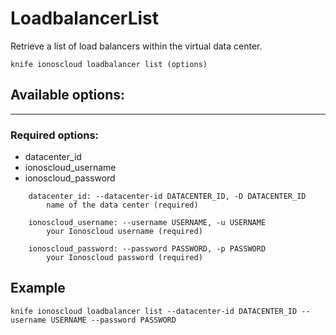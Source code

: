 # LoadbalancerList

Retrieve a list of load balancers within the virtual data center.

    knife ionoscloud loadbalancer list (options)


## Available options:
---

### Required options:
* datacenter_id
* ionoscloud_username
* ionoscloud_password

```
    datacenter_id: --datacenter-id DATACENTER_ID, -D DATACENTER_ID
        name of the data center (required)

    ionoscloud_username: --username USERNAME, -u USERNAME
        your Ionoscloud username (required)

    ionoscloud_password: --password PASSWORD, -p PASSWORD
        your Ionoscloud password (required)

```

## Example

    knife ionoscloud loadbalancer list --datacenter-id DATACENTER_ID --username USERNAME --password PASSWORD
